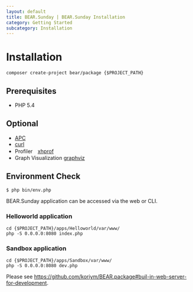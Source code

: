 ```yaml
---
layout: default
title: BEAR.Sunday | BEAR.Sunday Installation
category: Getting Started
subcategory: Installation
---
```


# Installation 

```
composer create-project bear/package {$PROJECT_PATH}
```

## Prerequisites 
 * PHP 5.4

## Optional 
 * [APC](http://php.net/manual/ja/book.apc.php)
 * [curl](http://php.net/manual/ja/book.curl.php)
 * Profiler　[xhprof](http://jp.php.net/manual/en/book.xhprof.php)
 * Graph Visualization [graphviz](http://www.graphviz.org/)

## Environment Check 
```
$ php bin/env.php
```

BEAR.Sunday application can be accessed via the web or CLI.

### Helloworld application
```
cd {$PROJECT_PATH}/apps/Helloworld/var/www/
php -S 0.0.0.0:8080 index.php
```

### Sandbox application
```
cd {$PROJECT_PATH}/apps/Sandbox/var/www/
php -S 0.0.0.0:8080 dev.php
```

Please see https://github.com/koriym/BEAR.package#buil-in-web-server-for-development.

